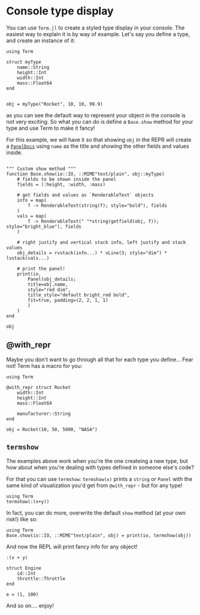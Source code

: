 # Console type display

You can use `Term.jl` to create a styled type display in your console. 
The easiest way to explain it is by way of example.
Let's say you define a type, and create an instance of it:


```@example repr
using Term

struct myType
    name::String
    height::Int
    width::Int
    mass::Float64
end


obj = myType("Rocket", 10, 10, 99.9)
```

as you can see the default way to represent your object in the console is not very exciting. So what you can do is define a `Base.show` method for your type and use Term to make it fancy! 


For this example, we will have it so that showing `obj` in the REPR will create a  [`PanelDocs`](@ref) using `name` as the title and showing the other fields and values inside. 
```@example repr

""" Custom show method """
function Base.show(io::IO, ::MIME"text/plain", obj::myType)
    # fields to be shown inside the panel
    fields = (:height, :width, :mass)

    # get fields and values as `RenderableText` objects
    info = map(
        f -> RenderableText(string(f); style="bold"), fields
    )
    vals = map(
        f -> RenderableText(" "*string(getfield(obj, f)); style="bright_blue"), fields
    )

    # right justify and vertical stack info, left justify and stack values
    obj_details = rvstack(info...) * vLine(3; style="dim") * lvstack(vals...)

    # print the panel!
    print(io, 
        Panel(obj_details; 
        title=obj.name,
        style="red dim",
        title_style="default bright_red bold",
        fit=true, padding=(2, 2, 1, 1)
        )
    )
end

obj
```


## @with_repr

Maybe you don't want to go through all that for each type you define...
Fear not! Term has a macro for you:

```@example
using Term

@with_repr struct Rocket
    width::Int
    height::Int
    mass::Float64
    
    manufacturer::String
end

obj = Rocket(10, 50, 5000, "NASA")
```


## `termshow`
The examples above work when you're the one createing a new type, but how about when you're dealing with types defined in someone else's code?

For that you can use `termshow`: `termshow(x)` prints a `string` or `Panel` with the same kind of visualization you'd get from `@with_repr` - but for any type!
```@example
using Term
termshow(:(x+y))
```

In fact, you can do more, overwrite the default `show` method (at your own risk!) like so:
```@example repr
using Term
Base.show(io::IO, ::MIME"text/plain", obj) = print(io, termshow(obj))
```

And now the REPL will print fancy info for any object!
```@example repr
:(x + y)
```

```@example repr
struct Engine
    id::Int
    throttle::Throttle
end

e = (1, 100)
```

And so on.... enjoy!